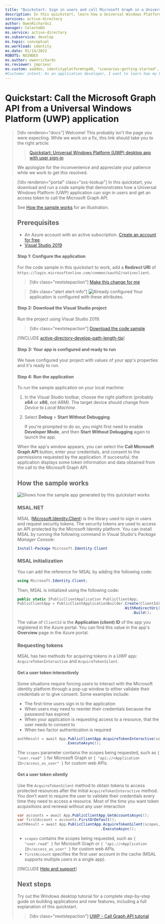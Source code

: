 ```yaml
---
title: "Quickstart: Sign in users and call Microsoft Graph in a Universal Windows Platform app"
description: In this quickstart, learn how a Universal Windows Platform (UWP) application can get an access token and call an API protected by Microsoft identity platform.
services: active-directory
author: OwenRichards1
manager: CelesteDG
ms.service: active-directory
ms.subservice: develop
ms.topic: conceptual
ms.workload: identity
ms.date: 01/14/2022
ROBOTS: NOINDEX
ms.author: owenrichards
ms.reviewer: jmprieur
ms.custom: aaddev, identityplatformtop40, "scenarios:getting-started", "languages:UWP", mode-api
#Customer intent: As an application developer, I want to learn how my Universal Windows Platform (XAML) application can get an access token and call an API that's protected by the Microsoft identity platform.
---
```


# Quickstart: Call the Microsoft Graph API from a Universal Windows Platform (UWP) application


> [!div renderon="docs"]
> Welcome! This probably isn't the page you were expecting. While we work on a fix, this link should take you to the right article:
>
> > [Quickstart: Universal Windows Platform (UWP) desktop app with user sign-in](desktop-app-quickstart.md?pivots=devlang-uwp)
> 
> We apologize for the inconvenience and appreciate your patience while we work to get this resolved.

> [!div renderon="portal" class="sxs-lookup"]
> In this quickstart, you download and run a code sample that demonstrates how a Universal Windows Platform (UWP) application can sign in users and get an access token to call the Microsoft Graph API. 
> 
> See [How the sample works](#how-the-sample-works) for an illustration.
> 
> 
> ## Prerequisites
> 
> * An Azure account with an active subscription. [Create an account for free](https://azure.microsoft.com/free/?WT.mc_id=A261C142F).
> * [Visual Studio 2019](https://visualstudio.microsoft.com/vs/)
> 
> #### Step 1: Configure the application
> For the code sample in this quickstart to work, add a **Redirect URI** of `https://login.microsoftonline.com/common/oauth2/nativeclient`.
> > [!div class="nextstepaction"]
> > [Make this change for me]()
> 
> > [!div class="alert alert-info"]
> > ![Already configured](media/quickstart-v2-uwp/green-check.png) Your application is configured with these attributes.
> 
> #### Step 2: Download the Visual Studio project
> 
> Run the project using Visual Studio 2019.
> > [!div  class="nextstepaction"]
> > [Download the code sample](https://github.com/Azure-Samples/active-directory-dotnet-native-uwp-v2/archive/msal3x.zip)
> 
> [!INCLUDE [active-directory-develop-path-length-tip](./includes/error-handling-and-tips/path-length-tip.md)]
> 
> 
> #### Step 3: Your app is configured and ready to run
> We have configured your project with values of your app's properties and it's ready to run.
> #### Step 4: Run the application
> 
> To run the sample application on your local machine:
> 
> 1. In the Visual Studio toolbar, choose the right platform (probably **x64** or **x86**, not ARM). The target device should change from *Device* to *Local Machine*.
> 1. Select **Debug** > **Start Without Debugging**.
>     
>     If you're prompted to do so, you might first need to enable **Developer Mode**, and then **Start Without Debugging** again to launch the app.
> 
> When the app's window appears, you can select the **Call Microsoft Graph API** button, enter your credentials, and consent to the permissions requested by the application. If successful, the application displays some token information and data obtained from the call to the Microsoft Graph API.
> 
> ## How the sample works
> 
> ![Shows how the sample app generated by this quickstart works](media/quickstart-v2-uwp/uwp-intro.svg)
> 
> ### MSAL.NET
> 
> MSAL ([Microsoft.Identity.Client](https://www.nuget.org/packages/Microsoft.Identity.Client)) is the library used to sign in users and request security tokens. The security tokens are used to access an API protected by the Microsoft Identity platform. You can install MSAL by running the following command in Visual Studio's *Package Manager Console*:
> 
> ```powershell
> Install-Package Microsoft.Identity.Client
> ```
> 
> ### MSAL initialization
> 
> You can add the reference for MSAL by adding the following code:
> 
> ```csharp
> using Microsoft.Identity.Client;
> ```
> 
> Then, MSAL is initialized using the following code:
> 
> ```csharp
> public static IPublicClientApplication PublicClientApp;
> PublicClientApp = PublicClientApplicationBuilder.Create(ClientId)
>                                                 .WithRedirectUri("https://login.microsoftonline.com/common/oauth2/> nativeclient")
>                                                     .Build();
> ```
> 
> The value of `ClientId` is the **Application (client) ID** of the app you registered in the Azure portal. You can find this value in the app's **Overview** page in the Azure portal.
> 
> ### Requesting tokens
> 
> MSAL has two methods for acquiring tokens in a UWP app: `AcquireTokenInteractive` and `AcquireTokenSilent`.
> 
> #### Get a user token interactively
> 
> Some situations require forcing users to interact with the Microsoft identity platform through a pop-up window to either validate their credentials or to give consent. Some examples include:
> 
> - The first-time users sign in to the application
> - When users may need to reenter their credentials because the password has expired
> - When your application is requesting access to a resource, that the user needs to consent to
> - When two factor authentication is required
> 
> ```csharp
> authResult = await App.PublicClientApp.AcquireTokenInteractive(scopes)
>                       .ExecuteAsync();
> ```
> 
> The `scopes` parameter contains the scopes being requested, such as `{ "user.read" }` for Microsoft Graph or `{ "api://<Application ID>/access_as_user" }` for custom web APIs.
> 
> #### Get a user token silently
> 
> Use the `AcquireTokenSilent` method to obtain tokens to access protected resources after the initial `AcquireTokenInteractive` method. You don’t want to require the user to validate their credentials every time they need to access a resource. Most of the time you want token acquisitions and renewal without any user interaction
> 
> ```csharp
> var accounts = await App.PublicClientApp.GetAccountsAsync();
> var firstAccount = accounts.FirstOrDefault();
> authResult = await App.PublicClientApp.AcquireTokenSilent(scopes, firstAccount)
>                                       .ExecuteAsync();
> ```
> 
> * `scopes` contains the scopes being requested, such as `{ "user.read" }` for Microsoft Graph or `{ "api://<Application ID>/access_as_user" }` for custom web APIs.
> * `firstAccount` specifies the first user account in the cache (MSAL supports multiple users in a single app).
> 
> [!INCLUDE [Help and support](./includes/error-handling-and-tips/help-support-include.md)]
> 
> ## Next steps
> 
> Try out the Windows desktop tutorial for a complete step-by-step guide on building applications and new features, including a full explanation of this quickstart.
> 
> > [!div class="nextstepaction"]
> > [UWP - Call Graph API tutorial](tutorial-v2-windows-uwp.md)
